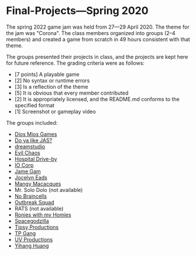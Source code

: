 # Final-Projects—Spring 2020

The spring 2022 game jam was held from 27—29 April 2020. The theme for the jam was "Corona". The class members organized into groups (2–4 members) and created a game from scratch in 49 hours consistent with that theme.

The groups presented their projects in class, and the projects are kept here for future reference. The grading criteria were as follows:
 * [7 points] A playable game
 * [2] No syntax or runtime errors
 * [3] Is a reflection of the theme
 * [5] It is obvious that every member contributed
 * [2] It is appropriately licensed, and the README.md conforms to the specified format
 * [1] Screenshot or gameplay video

The groups included:
 * [Dios Mios Games](https://github.com/BL-MSCH-C220/Final-Projects/S20/Dios-Mios-Games)
 * [Do ya like JAS?](https://github.com/BL-MSCH-C220/Final-Projects/S20/Do-ya-like-JAS)
 * [dreamstudio](https://github.com/BL-MSCH-C220/Final-Projects/S20/dreamstudio)
 * [Evil Chaos](https://github.com/BL-MSCH-C220/Final-Projects/S20/Evil-Chaos)
 * [Hospital Drive-by](https://github.com/BL-MSCH-C220/Final-Projects/S20/Hospital-Drive-by)
 * [IO Corp](https://github.com/BL-MSCH-C220/Final-Projects/S20/IO-Corp)
 * [Jame Gam](https://github.com/BL-MSCH-C220/Final-Projects/S20/Jame-Gam)
 * [Jocelyn Eads](https://github.com/BL-MSCH-C220/Final-Projects/S20/Jocelyn-Eads)
 * [Mangy Macacques](https://github.com/BL-MSCH-C220/Final-Projects/S20/Mangy-Macacques)
 * Mr. Solo Dolo (not available)
 * [No Braincells](https://github.com/BL-MSCH-C220/Final-Projects/S20/No-Braincells)
 * [Outbreak Squad](https://github.com/BL-MSCH-C220/Final-Projects/S20/Outbreak-Squad)
 * RATS (not available)
 * [Ronies with my Homies](https://github.com/BL-MSCH-C220/Final-Projects/S20/Ronies-with-my-Homies)
 * [Spacegodzilla](https://github.com/BL-MSCH-C220/Final-Projects/S20/Spacegodzilla)
 * [Tipsy Productions](https://github.com/BL-MSCH-C220/Final-Projects/S20/Tipsy-Productions)
 * [TP Gang](https://github.com/BL-MSCH-C220/Final-Projects/S20/TP-Gang)
 * [UV Productions](https://github.com/BL-MSCH-C220/Final-Projects/S20/UV-Productions)
 * [Yihang Huang](https://github.com/BL-MSCH-C220/Final-Projects/S20/Yihang-Huang)
